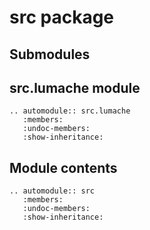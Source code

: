 # src package

## Submodules

## src.lumache module

```{eval-rst}
.. automodule:: src.lumache
   :members:
   :undoc-members:
   :show-inheritance:
```

## Module contents

```{eval-rst}
.. automodule:: src
   :members:
   :undoc-members:
   :show-inheritance:
```
